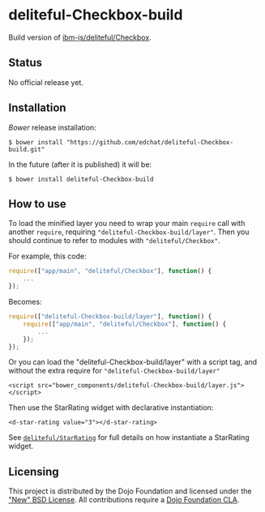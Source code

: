# deliteful-Checkbox-build

Build version of [ibm-js/deliteful/Checkbox](https://github.com/ibm-js/deliteful/Checkbox).

## Status

No official release yet.

## Installation

_Bower_ release installation:

    $ bower install "https://github.com/edchat/deliteful-Checkbox-build.git"

In the future (after it is published) it will be:

    $ bower install deliteful-Checkbox-build


## How to use

To load the minified layer you need to wrap your main `require` call with another `require`, requiring `"deliteful-Checkbox-build/layer"`. Then you should continue to
refer to modules with `"deliteful/Checkbox"`.

For example, this code:
```js
require(["app/main", "deliteful/Checkbox"], function() {
	...
});
```
Becomes:
```js
require(["deliteful-Checkbox-build/layer"], function() {
	require(["app/main", "deliteful/Checkbox"], function() {
		...
	});
});
```

Or you can load the "deliteful-Checkbox-build/layer" with a script tag, and without the extra require for `"deliteful-Checkbox-build/layer"`
```
<script src="bower_components/deliteful-Checkbox-build/layer.js"></script>
```

Then use the StarRating widget with declarative instantiation:
```
<d-star-rating value="3"></d-star-rating>
```
See [`deliteful/StarRating`](/deliteful/docs/master/StarRating.md) for full details on how instantiate a StarRating widget.

## Licensing

This project is distributed by the Dojo Foundation and licensed under the ["New" BSD License](./LICENSE).
All contributions require a [Dojo Foundation CLA](http://dojofoundation.org/about/claForm).
